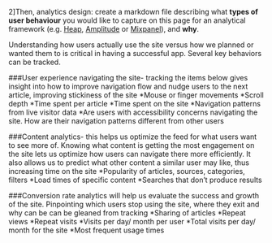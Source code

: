 2]Then, analytics design: create a markdown file describing what **types of user behaviour** you would like to capture on this page for an analytical framework (e.g. [Heap](https://docs.heap.io/docs), [Amplitude](https://developers.amplitude.com/docs) or [Mixpanel](https://developer.mixpanel.com/docs)), and **why**.

Understanding how users actually use the site versus how we planned or wanted them to is critical in having a successful app. Several key behaviors can be tracked. 

###User experience navigating the site- tracking the items below gives insight into how to improve navigation flow and nudge users to the next article, improving stickiness of the site
    *Mouse or finger movements 
    *Scroll depth
    *Time spent per article
    *Time spent on the site 
    *Navigation patterns from live visitor data
    *Are users with accessibility concerns navigating the site. How are their navigation patterns different from other users

###Content analytics- this helps us optimize the feed for what users want to see more of. Knowing what content is getting the most engagement on the site lets us optimize how users can navigate there more efficiently. It also allows us to predict what other content a similar user may like, thus increasing time on the site
    *Popularity of articles, sources, categories, filters
    *Load times of specific content
    *Searches that don’t produce results

###Conversion rate analytics will help us evaluate the success and growth of the site. Pinpointing which users stop using the site, where they exit and why can be can be gleaned from tracking
    *Sharing of articles
    *Repeat views
    *Repeat visits
    *Visits per day/ month per user 
    *Total visits per day/ month for the site 
    *Most frequent usage times
